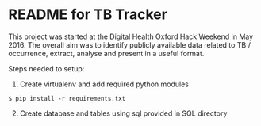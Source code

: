 # README for TB Tracker

This project was started at the Digital Health Oxford Hack Weekend in May 2016.  The overall aim was to identify publicly available data related to TB / occurrence, extract, analyse and present in a useful format.

Steps needed to setup:
1. Create virtualenv and add required python modules
```
$ pip install -r requirements.txt
``` 
2. Create database and tables using sql provided in SQL directory
